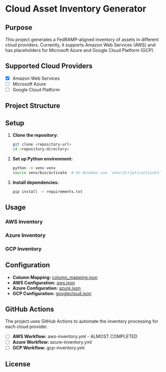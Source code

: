 # Cloud Asset Inventory Generator

## Purpose

This project generates a FedRAMP-aligned inventory of assets in different cloud providers. Currently, it supports Amazon Web Services (AWS) and has placeholders for Microsoft Azure and Google Cloud Platform (GCP).

## Supported Cloud Providers

- [X] Amazon Web Services
- [ ] Microsoft Azure
- [ ] Google Cloud Platform

## Project Structure


## Setup

1. **Clone the repository:**
    ```sh
    git clone <repository-url>
    cd <repository-directory>
    ```

2. **Set up Python environment:**
    ```sh
    python -m venv venv
    source venv/bin/activate  # On Windows use `venv\Scripts\activate`
    ```

3. **Install dependencies:**
    ```sh
    pip install -r requirements.txt
    ```

## Usage

### AWS Inventory


### Azure Inventory


### GCP Inventory



## Configuration

- **Column Mapping:** [column_mapping.json]()
- **AWS Configuration:** [aws.json]()
- **Azure Configuration:** [azure.json]()
- **GCP Configuration:** [googlecloud.json]()

## GitHub Actions

The project uses GitHub Actions to automate the inventory processing for each cloud provider. 

- [ ] **AWS Workflow:** aws-inventory.yml - ALMOST COMPLETED
- [ ] **Azure Workflow:** azure-inventory.yml
- [ ] **GCP Workflow:** gcp-inventory.yml

## License



